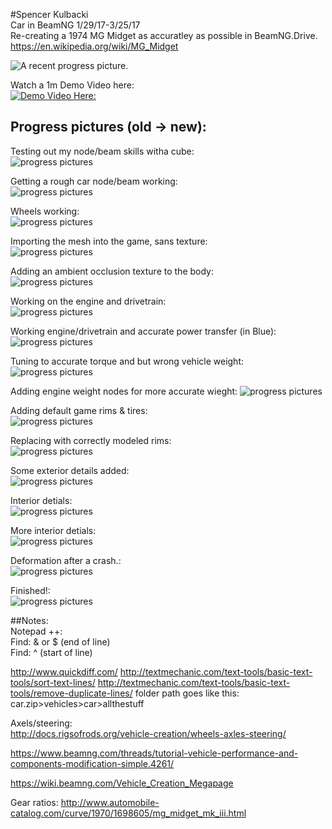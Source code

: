 #Spencer Kulbacki  
Car in BeamNG 1/29/17-3/25/17  
Re-creating a 1974 MG Midget as accuratley as possible in BeamNG.Drive.  
https://en.wikipedia.org/wiki/MG_Midget  

![A recent progress picture.](https://github.com/akaStanley/BeamNG_Car/blob/master/Pictures/Progress%20Pics/rHeader.PNG)  

Watch a 1m Demo Video here:  
[![Demo Video Here:](https://github.com/akaStanley/BeamNG_Car/blob/master/Pictures/Progress%20Pics/videoThumb.png)](https://youtu.be/WbfcNteB2eI)  

## Progress pictures (old -> new):
Testing out my node/beam skills witha cube:  
![progress pictures](https://github.com/akaStanley/BeamNG_Car/blob/master/Pictures/Progress%20Pics/cube%201%20working.PNG)

Getting a rough car node/beam working:  
![progress pictures](https://github.com/akaStanley/BeamNG_Car/blob/master/Pictures/Progress%20Pics/Car%20body%20kinda%20working.PNG)

Wheels working:  
![progress pictures](https://github.com/akaStanley/BeamNG_Car/blob/master/Pictures/Progress%20Pics/wheels%20working.PNG)

Importing the mesh into the game, sans texture:  
![progress pictures](https://github.com/akaStanley/BeamNG_Car/blob/master/Pictures/Progress%20Pics/No%20Texture.PNG)

Adding an ambient occlusion texture to the body:  
![progress pictures](https://github.com/akaStanley/BeamNG_Car/blob/master/Pictures/Progress%20Pics/Texture%20working.PNG)

Working on the engine and drivetrain:  
![progress pictures](https://github.com/akaStanley/BeamNG_Car/blob/master/Pictures/Progress%20Pics/engine%20almost%20working.PNG)

Working engine/drivetrain and accurate power transfer (in Blue):  
![progress pictures](https://github.com/akaStanley/BeamNG_Car/blob/master/Pictures/Progress%20Pics/engine%20working.PNG)

Tuning to accurate torque and but wrong vehicle weight:  
![progress pictures](https://github.com/akaStanley/BeamNG_Car/blob/master/Pictures/Progress%20Pics/engine&wieght.PNG)

Adding engine weight nodes for more accurate wieght:
![progress pictures](https://github.com/akaStanley/BeamNG_Car/blob/master/Pictures/Progress%20Pics/correctWeight.PNG)

Adding default game rims & tires:  
![progress pictures](https://github.com/akaStanley/BeamNG_Car/blob/master/Pictures/Progress%20Pics/Tires%20working.PNG)

Replacing with correctly modeled rims:  
![progress pictures](https://github.com/akaStanley/BeamNG_Car/blob/master/Pictures/Progress%20Pics/Rims%20added.PNG)

Some exterior details added:  
![progress pictures](https://github.com/akaStanley/BeamNG_Car/blob/master/Pictures/Progress%20Pics/exterior%20details.PNG)

Interior detials:  
![progress pictures](https://github.com/akaStanley/BeamNG_Car/blob/master/Pictures/Progress%20Pics/Interior%20Details.PNG)

More interior detials:  
![progress pictures](https://github.com/akaStanley/BeamNG_Car/blob/master/Pictures/Progress%20Pics/interior.PNG)

Deformation after a crash.:  
![progress pictures](https://github.com/akaStanley/BeamNG_Car/blob/master/Pictures/Progress%20Pics/crashed_detail.png)

Finished!:  
![progress pictures](https://github.com/akaStanley/BeamNG_Car/blob/master/Pictures/Progress%20Pics/final.PNG)


##Notes:  
Notepad ++:  
Find: & or $ (end of line)  
Find: ^ (start of line) 

http://www.quickdiff.com/
http://textmechanic.com/text-tools/basic-text-tools/sort-text-lines/
http://textmechanic.com/text-tools/basic-text-tools/remove-duplicate-lines/
folder path goes like this:   
car.zip>vehicles>car>allthestuff  

Axels/steering:  
http://docs.rigsofrods.org/vehicle-creation/wheels-axles-steering/

https://www.beamng.com/threads/tutorial-vehicle-performance-and-components-modification-simple.4261/

https://wiki.beamng.com/Vehicle_Creation_Megapage

Gear ratios: 
http://www.automobile-catalog.com/curve/1970/1698605/mg_midget_mk_iii.html
